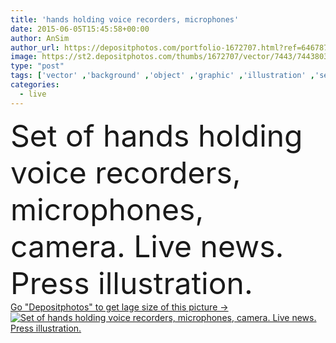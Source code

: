 ```yaml
---
title: 'hands holding voice recorders, microphones'
date: 2015-06-05T15:45:58+00:00
author: AnSim
author_url: https://depositphotos.com/portfolio-1672707.html?ref=64678756
image: https://st2.depositphotos.com/thumbs/1672707/vector/7443/74438037/api_thumb_450.jpg?forcejpeg=true
type: "post"
tags: ['vector' ,'background' ,'object' ,'graphic' ,'illustration' ,'set' ,'isolated' ,'equipment' ,'holding' ,'action' ,'hands' ,'modern' ,'symbol' ,'creative' ,'concept' ,'icon' ,'news' ,'device' ,'electronic' ,'talk' ,'press' ,'working' ,'flat' ,'conference' ,'microphone' ,'voice' ,'tape' ,'web' ,'template' ,'report' ,'media' ,'analog' ,'cassette' ,'recorder' ,'mass' ,'process' ,'journalist' ,'tv' ,'broadcasting' ,'interview' ,'pictogram' ,'multimedia' ,'coverage' ,'app' ,'paparazzi' ,'reporter' ,'Journalism' ,'microphones' ,'popularity' ,'periodist' ]
categories: 
  - live
---
```

<div aling="center">
            <font size="60"> Set of hands holding voice recorders, microphones, camera. Live news. Press illustration.</font>   
</div>
<div>
    <a href='https://st2.depositphotos.com/thumbs/1672707/vector/7443/74438037/api_thumb_450.jpg?forcejpeg=true?ref=64678756' target=_blank > Go "Depositphotos" to get lage size of this picture ->
        <img href='https://st2.depositphotos.com/thumbs/1672707/vector/7443/74438037/api_thumb_450.jpg?forcejpeg=true?ref=64678756' src='https://st2.depositphotos.com/1672707/7443/v/950/depositphotos_74438037-stock-illustration-hands-holding-voice-recorders-microphones.jpg?forcejpeg=true' alt='Set of hands holding voice recorders, microphones, camera. Live news. Press illustration.' >
    </a>
</div>
